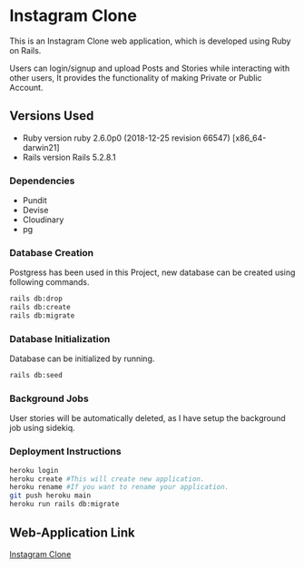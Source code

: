 # Instagram Clone

This is an Instagram Clone web application, which is developed using Ruby on Rails.

Users can login/signup and upload Posts and Stories while interacting with other users, It provides the functionality of making Private or Public Account.


## Versions Used
* Ruby version
  ruby 2.6.0p0 (2018-12-25 revision 66547) [x86_64-darwin21]
* Rails version
  Rails 5.2.8.1

### Dependencies
* Pundit
* Devise
* Cloudinary
* pg

### Database Creation
Postgress has been used in this Project, new database can be created using following commands.

```bash
rails db:drop
rails db:create
rails db:migrate
```

### Database Initialization
Database can be initialized by running.

```bash
rails db:seed
```
### Background Jobs
User stories will be automatically deleted, as I have setup the background job using sidekiq.

### Deployment Instructions

```bash
heroku login
heroku create #This will create new application.
heroku rename #If you want to rename your application.
git push heroku main
heroku run rails db:migrate
```
## Web-Application Link
[Instagram Clone](https://instagram-clone07.herokuapp.com/)
